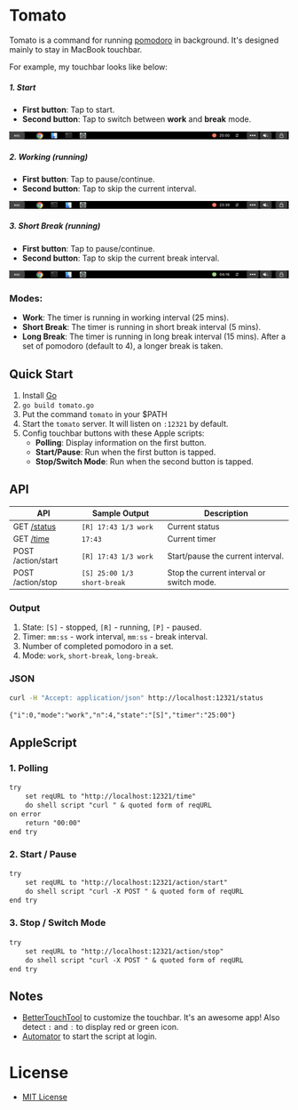 # Tomato

Tomato is a command for running [pomodoro](https://en.wikipedia.org/wiki/Pomodoro_Technique) in background. It's designed mainly to stay in MacBook touchbar.

For example, my touchbar looks like below:

##### 1. Start

- **First button**: Tap to start.
- **Second button**: Tap to switch between **work** and **break** mode.

![Start](others/touchbar_1.png)

##### 2. Working (running)

- **First button**: Tap to pause/continue.
- **Second button**: Tap to skip the current interval.

![Working](others/touchbar_2.png)

##### 3. Short Break (running)

- **First button**: Tap to pause/continue.
- **Second button**: Tap to skip the current break interval.

![Short Break](others/touchbar_3.png)

### Modes:
- **Work**: The timer is running in working interval (25 mins).
- **Short Break**: The timer is running in short break interval (5 mins).
- **Long Break**: The timer is running in long break interval (15 mins). After a set of pomodoro (default to 4), a longer break is taken.

## Quick Start

1. Install [Go](https://golang.org/doc/install)
2. `go build tomato.go`
3. Put the command `tomato` in your $PATH
4. Start the `tomato` server. It will listen on `:12321` by default.
5. Config touchbar buttons with these Apple scripts:
    - **Polling**: Display information on the first button.
    - **Start/Pause**: Run when the first button is tapped.
    - **Stop/Switch Mode**: Run when the second button is tapped.

## API

| API                                         | Sample Output               |Description
|---------------------------------------------|-----------------------------|-----------
| GET [/status](http://localhost:12321/status)| `[R] 17:43 1/3 work`        | Current status
| GET [/time](http://localhost:12321/time)    | `17:43`                     | Current timer
| POST /action/start                          | `[R] 17:43 1/3 work`        | Start/pause the current interval.
| POST /action/stop                           | `[S] 25:00 1/3 short-break` | Stop the current interval or switch mode.

### Output

1. State: `[S]` - stopped, `[R]` - running, `[P]` - paused.
2. Timer: `mm:ss` - work interval, `mmːss` - break interval.
3. Number of completed pomodoro in a set.
4. Mode: `work`, `short-break`, `long-break`.

### JSON

```bash
curl -H "Accept: application/json" http://localhost:12321/status
```

```
{"i":0,"mode":"work","n":4,"state":"[S]","timer":"25:00"}
```

## AppleScript

### 1. Polling

```applescript
try
	set reqURL to "http://localhost:12321/time"
	do shell script "curl " & quoted form of reqURL
on error
	return "00:00"
end try
```

### 2. Start / Pause

```applescript
try
	set reqURL to "http://localhost:12321/action/start"
	do shell script "curl -X POST " & quoted form of reqURL
end try
```

### 3. Stop / Switch Mode

```applescript
try
	set reqURL to "http://localhost:12321/action/stop"
	do shell script "curl -X POST " & quoted form of reqURL
end try
```

## Notes

- [BetterTouchTool](https://www.boastr.net/) to customize the touchbar. It's an awesome app! Also detect `:` and `ː` to display red or green icon.
- [Automator](https://stackoverflow.com/questions/6442364/running-script-upon-login-mac) to start the script at login.

# License

- [MIT License](https://opensource.org/licenses/mit-license.php)

